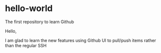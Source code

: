 # hello-world
The first repository to learn Github

Hello,

I am glad to learn the new features using Github UI to pull/push items rather than the regular SSH
